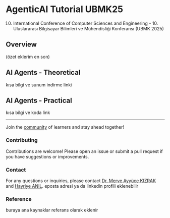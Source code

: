 # AgenticAI Tutorial UBMK25
10. International Conference of Computer Sciences and Engineering - 10. Uluslararası Bilgi​sayar Bilimleri ve Mühendisliği ​Konferansı (UBMK 2025)

## Overview
(özet eklerim en son)

## AI Agents - Theoretical
kısa bilgi ve sunum indirme linki

## AI Agents - Practical
kısa bilgi ve koda link


----

Join the [community]() of learners and stay ahead together!

###  Contributing
Contributions are welcome! Please open an issue or submit a pull request if you have suggestions or improvements.

###  Contact
For any questions or inquiries, please contact [Dr. Merve Ayyüce KIZRAK](https://www.linkedin.com/in/merve-ayyuce-kizrak/) and [Hayriye ANIL](). eposta adresi ya da linkedin profili eklenebilir

### Reference
buraya ana kaynaklar referans olarak eklenir
